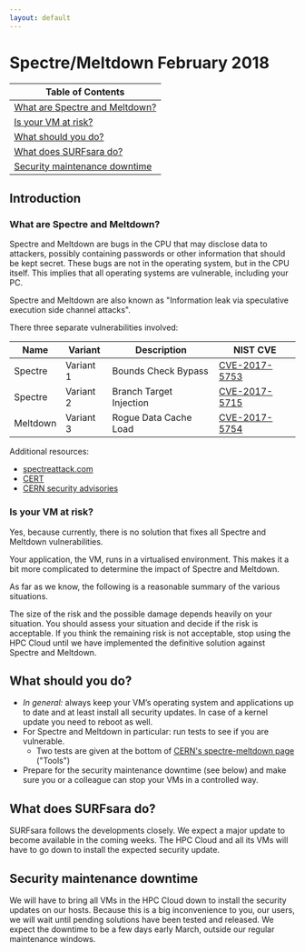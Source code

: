 ```yaml
---
layout: default
---
```


# Spectre/Meltdown February 2018

|Table of Contents|
|-----|
|[What are Spectre and Meltdown?](#what-are-spectre-and-meltdown)|
|[Is your VM at risk?](#is-your-vm-at-risk)|
|[What should you do?](#what-should-you-do)|
|[What does SURFsara do?](#what-does-surfsara-do)|
|[Security maintenance downtime ](#security-maintenance-downtime)|

## Introduction

### What are Spectre and Meltdown?

Spectre and Meltdown are bugs in the CPU that may disclose data to attackers, possibly containing passwords or other information that should be kept secret. These bugs are not in the operating system, but in the CPU itself. This implies that all operating systems are vulnerable, including your PC.

Spectre and Meltdown are also known as 
"Information leak via speculative execution side channel attacks".

There three separate vulnerabilities involved:

|Name|Variant|Description|NIST CVE|
|----|-------|-----------|---|
|Spectre|Variant 1|Bounds Check Bypass|[CVE-2017-5753](https://nvd.nist.gov/vuln/detail/CVE-2017-5753)|
|Spectre|Variant 2|Branch Target Injection|[CVE-2017-5715](https://nvd.nist.gov/vuln/detail/CVE-2017-5715)|
|Meltdown|Variant 3|Rogue Data Cache Load|[CVE-2017-5754](https://nvd.nist.gov/vuln/detail/CVE-2017-5754)|

Additional resources:

- [spectreattack.com](https://spectreattack.com/)
- [CERT](http://www.kb.cert.org/vuls/id/584653)
- [CERN security advisories](https://security.web.cern.ch/security/advisories/spectre-meltdown/spectre-meltdown.shtml)

### Is your VM at risk?

Yes, because currently, there is no solution that fixes all Spectre and Meltdown vulnerabilities.

Your application, the VM, runs in a virtualised environment.
This makes it a bit more complicated to determine the impact of Spectre and Meltdown.

As far as we know, the following is a reasonable summary of the various situations.

The size of the risk and the possible damage depends heavily on your situation. You should assess your situation and decide if the risk is acceptable.
If you think the remaining risk is not acceptable, stop using the HPC Cloud until we have implemented the definitive solution against Spectre and Meltdown.

## What should you do?

- _In general:_ always keep your VM’s operating system and applications up to date and at least install all security updates. In case of a kernel update you need to reboot as well.
- For Spectre and Meltdown in particular: run tests to see if you are vulnerable.
  - Two tests are given at the bottom of [CERN's spectre-meltdown page](https://security.web.cern.ch/security/advisories/spectre-meltdown/spectre-meltdown.shtml) ("Tools")
- Prepare for the security maintenance downtime (see below) and make sure you or a colleague can stop your VMs in a controlled way.

## What does SURFsara do?

SURFsara follows the developments closely. 
We expect a major update to become available in the coming weeks. 
The HPC Cloud and all its VMs will have to go down to install the expected security update.

## Security maintenance downtime

We will have to bring all VMs in the HPC Cloud down to install the security updates on our hosts. Because this is a big inconvenience to you, our users, we will wait until pending solutions have been tested and released.
We expect the downtime to be a few days early March, outside our regular maintenance windows.
